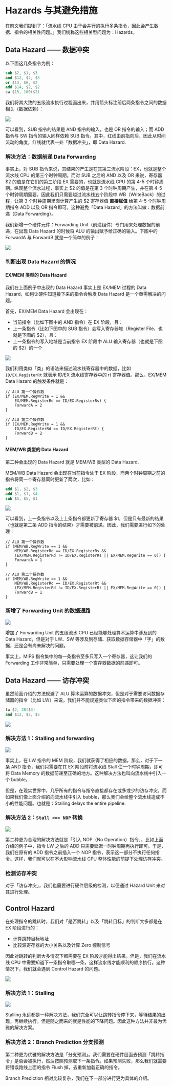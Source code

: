 # Hazards 与其避免措施

在前文我们提到了：「流水线 CPU 由于会并行的执行多条指令，因此会产生数据、指令的相关性问题。」我们统称这些相关型问题为：Hazards。

## Data Hazard —— 数据冲突

以下面这几条指令为例：

```nasm
sub $2, $1, $3
and $12, $2, $5
or $13, $6, $2
add $14, $2, $2
sw $15, 100($2)
```

我们将其大致的五级流水执行过程画出来，并用箭头标注前后两条指令之间的数据相关（数据依赖）：

![](https://i.loli.net/2019/09/05/S7cIyGTKs3NtRZ2.png)

可以看到，SUB 指令的结果是 AND 指令的输入，也是 OR 指令的输入；而 ADD 指令与 SW 指令的输入同样依赖 SUB 指令。其中，红线由前指向后，因此从时间流动的角度，红线就代表一处「数据冲突」，即 Data Hazard.

### 解决方法：数据前递 Data Forwarding

事实上，对 SUB 指令来说，其结果的产生是在其第三流水阶段：EX，也就是整个流水线 CPU 的第三个时钟周期。而对 SUB 之后的 AND 以及 OR 来说，寄存器 $2 的值是在它们的第三阶段 EX 需要的，也就是流水线 CPU 的第 4-5 个时钟周期。纵观整个流水过程，事实上 $2 的值是在第 3 个时钟周期产生，并在第 4-5 个时钟周期需要，因此我们只需要越过流水线五个阶段中 WB（WriteBack）的过程，让第 3 个时钟周期里面计算产生的 $2 寄存器值 **直接赋值** 给第 4-5 个时钟周期指令 ADD 以及 OR 指令即可。这种避免「Data Hazard」的方法叫做：数据前递（Data Forwarding）。

我们新增一个硬件元件：Forwarding Unit（前递组件）专门用来处理数据的前递，在出现 Data Hazard 的时候将 ALU 的输出赋予给正确的输入。下图中的 ForwardA 与 ForwardB 就是一个简单的例子：

![](https://i.loli.net/2019/09/05/oqBmp5nKeb69TIr.png)

### 判断出现 Data Hazard 的情况

#### EX/MEM 类型的 Data Hazard

我们在上面例子中出现的 Data Hazard 事实上是 EX/MEM 过程的 Data Hazard，如何让硬件知道接下来的指令会触发 Data Hazard 是一个亟需解决的问题。

首先，EX/MEM Data Hazard 会出现在：

- 当前指令（比如下图中的 AND 指令）在 EX 阶段，且：
- 上一条指令（比如下图中的 SUB 指令）会写入寄存器堆（Register File，也就是下图的 $2），且：
- 上一条指令的写入地址是当前指令 EX 阶段中 ALU 输入寄存器（也就是下图的 $2）的一个

![](https://i.loli.net/2019/09/05/Exm6YFIPhQJkA8M.png)

我们利用类似「类」的语法来描述流水线寄存器中的数据，比如 `ID/EX.RegisterRt` 就表示 ID/EX 流水线寄存器中的 rt 寄存器值。那么，EX/MEM Data Hazard 的触发条件就是：

```
// ALU 第一个操作数
if (EX/MEM.RegWrite = 1 &&
    EX/MEM.RegisterRd == ID/EX.RegisterRs) {
    ForwardA = 2
}

// ALU 第二个操作数
if (EX/MEM.RegWrite = 1 &&
    ID/EX.RegisterRd == ID/EX.RegisterRt) {
    ForwardB = 2
}
```

#### MEM/WB 类型的 Data Hazard

第二种会出现的 Data Hazard 就是 MEM/WB 类型的 Data Hazard.

MEM/WB Data Hazard 会出现在当前指令处于 EX 阶段，而两个时钟周期之前的指令将同一个寄存器同时更新了两次，比如：

```nasm
add $1, $2, $3
add $1, $1, $4
sub $5, $5, $1
```

![](https://i.loli.net/2019/09/05/zCkNWR4BXe1lrnj.png)

可以看到，上一条指令以及上上条指令都更新了寄存器 $1，但是只有最新的结果（也就是第二条 ADD 指令的结果）才需要被前递。因此，我们需要进行如下的处理：

```
// ALU 第一个操作数
if (MEM/WB.RegWrite == 1 &&
    MEM/WB.RegisterRd == ID/EX.RegisterRs &&
    (EX/MEM.RegisterRd != ID/EX.RegisterRs || EX/MEM.RegWrite == 0)) {
    ForwardA = 1
}

// ALU 第二个操作数
if (MEM/WB.RegWrite == 1 &&
    MEM/WB.RegisterRd == ID/EX.RegisterRt &&
    (EX/MEM.RegisterRd != ID/EX.RegisterRt || EX/MEM.RegWrite == 0)) {
    ForwardB = 1
}
```

### 新增了 Forwarding Unit 的数据通路

![](https://i.loli.net/2019/09/05/siONeVDZqrkAW1B.png)

增加了 Forwarding Unit 的五级流水 CPU 已经能够处理算术运算中涉及到的 Data Hazard，但是对于 LW、SW 等涉及到存储、获取数据存储器中「字」的数据，还是会有尚未解决的问题。

事实上，MIPS 指令集中的每一条指令至多只写入一个寄存器，这让我们的 Forwarding 工作非常简单，只需要处理一个寄存器数据的前递即可。

## Data Hazard —— 访存冲突

虽然前面介绍的方法规避了 ALU 算术运算的数据冲突，但是对于需要访问数据存储器的指令（比如 LW）来说，我们并不能规避类似下面的指令带来的数据冲突：

```nasm
lw $2, 20($3)
and $12, $2, $5
```

![](https://i.loli.net/2019/09/05/h7iTvVH8frkQZ15.png)

### 解决方法 1：Stalling and forwarding

![](https://i.loli.net/2019/09/05/nPhSAeL1zVIYgN2.png)

事实上，在 LW 指令的 MEM 阶段，我们就获得了相应的数据，那么，对于下一条 AND 指令，我们只需要在其 EX 阶段前将流水线 Stall 住一个时钟周期，即可将 Data Memory 的数据前递至正确的地方。这种解决方法也叫向流水线中引入一个 bubble。

但是，在现实世界中，几乎所有的指令与指令直接都存在或多或少的访存冲突，而如果我们像上面介绍的向流水线中引入 bubble，那么我们会给整个流水线造成不小的性能问题。也就是：Stalling delays the entire pipeline.

### 解决方法 2：`Stall <=> NOP` 转换

![](https://i.loli.net/2019/09/05/YfqB3K8wPShLxau.png)

第二种更为合理的解决方法就是「引入 NOP（No Operation）指令」，比如上面介绍的例子中，指令 LW 之后的 ADD 只需要延迟一时钟周期再执行即可。于是，我们在原有的 ADD 指令之前插入一个 NOP 指令，表示这一部分不执行任何指令。这样，我们就可以在不大影响流水线 CPU 整体性能的前提下处理访存冲突。

### 检测访存冲突

对于「访存冲突」，我们也需要进行硬件层级的检测，以便通过 Hazard Unit 来对其进行处理。

## Control Hazard

在处理指令的跳转时，我们对「是否跳转」以及「跳转目标」的判断大多都是在 EX 阶段进行的：

- 计算跳转目标地址
- 比较源寄存器的大小关系以及计算 Zero 控制信号

因此对跳转的判断大多情况下都需要在 EX 阶段才能得出结果。但是，我们在流水线 CPU 中需要知道下一条指令取哪一条，这样流水线才能顺利的顺序执行。这种情况下，我们就会遇到 Control Hazard 的问题。

![](https://i.loli.net/2019/09/05/BCJoALHxTUP8fg2.png)

### 解决方法 1：Stalling

![](https://i.loli.net/2019/09/05/dVKhAWnNJmybiYg.png)

Stalling 永远都是一种解决方法，我们完全可以让跳转指令停下来，等待结果的出现，再继续执行。但是随之而来的就是性能的下降问题。因此这种方法并非最为优雅的解决方案。

### 解决方法 2：Branch Prediction 分支预测

第二种更为优雅的解决方法是「分支预测」。我们需要在硬件层面去预测「跳转指令」是否会被执行，然后按照预测取下一条指令。如果预测失败，那么我们就需要将错误路线上面的指令 Flush 掉，去重新加载正确的指令。

Branch Prediction 相对比较复杂，我们在下一部分进行更为具体的介绍。
